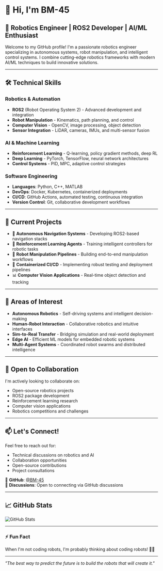 # 👋 Hi, I'm BM-45

## 🤖 Robotics Engineer | ROS2 Developer | AI/ML Enthusiast

Welcome to my GitHub profile! I'm a passionate robotics engineer specializing in autonomous systems, robot manipulation, and intelligent control systems. I combine cutting-edge robotics frameworks with modern AI/ML techniques to build innovative solutions.

---

## 🛠️ Technical Skills

### Robotics & Automation
- **ROS2** (Robot Operating System 2) - Advanced development and integration
- **Robot Manipulation** - Kinematics, path planning, and control
- **Computer Vision** - OpenCV, image processing, object detection
- **Sensor Integration** - LiDAR, cameras, IMUs, and multi-sensor fusion

### AI & Machine Learning
- **Reinforcement Learning** - Q-learning, policy gradient methods, deep RL
- **Deep Learning** - PyTorch, TensorFlow, neural network architectures
- **Control Systems** - PID, MPC, adaptive control strategies

### Software Engineering
- **Languages**: Python, C++, MATLAB
- **DevOps**: Docker, Kubernetes, containerized deployments
- **CI/CD**: GitHub Actions, automated testing, continuous integration
- **Version Control**: Git, collaborative development workflows

---

## 🚀 Current Projects

- 🤖 **Autonomous Navigation Systems** - Developing ROS2-based navigation stacks
- 🎯 **Reinforcement Learning Agents** - Training intelligent controllers for robotic tasks
- 🔧 **Robot Manipulation Pipelines** - Building end-to-end manipulation workflows
- 🐳 **Containerized CI/CD** - Implementing robust testing and deployment pipelines
- 📊 **Computer Vision Applications** - Real-time object detection and tracking

---

## 🌱 Areas of Interest

- **Autonomous Robotics** - Self-driving systems and intelligent decision-making
- **Human-Robot Interaction** - Collaborative robotics and intuitive interfaces
- **Sim-to-Real Transfer** - Bridging simulation and real-world deployment
- **Edge AI** - Efficient ML models for embedded robotic systems
- **Multi-Agent Systems** - Coordinated robot swarms and distributed intelligence

---

## 💞️ Open to Collaboration

I'm actively looking to collaborate on:
- Open-source robotics projects
- ROS2 package development
- Reinforcement learning research
- Computer vision applications
- Robotics competitions and challenges

---

## 📫 Let's Connect!

Feel free to reach out for:
- Technical discussions on robotics and AI
- Collaboration opportunities
- Open-source contributions
- Project consultations

📧 **GitHub**: [@BM-45](https://github.com/BM-45)  
💬 **Discussions**: Open to connecting via GitHub discussions

---

## 📈 GitHub Stats

![GitHub Stats](https://github-readme-stats.vercel.app/api?username=BM-45&show_icons=true&theme=radical)

---

### ⚡ Fun Fact

When I'm not coding robots, I'm probably thinking about coding robots! 🤖✨

---

*"The best way to predict the future is to build the robots that will create it."*
